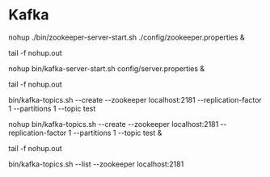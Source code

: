 # Kafka

 nohup ./bin/zookeeper-server-start.sh ./config/zookeeper.properties &
 
 tail -f nohup.out
 
 nohup bin/kafka-server-start.sh config/server.properties &
 
 tail -f nohup.out
 
 bin/kafka-topics.sh --create --zookeeper localhost:2181 --replication-factor 1 --partitions 1 --topic test
 
 nohup bin/kafka-topics.sh --create --zookeeper localhost:2181 --replication-factor 1 --partitions 1 --topic test &
 
 tail -f nohup.out
 
 bin/kafka-topics.sh --list --zookeeper localhost:2181


